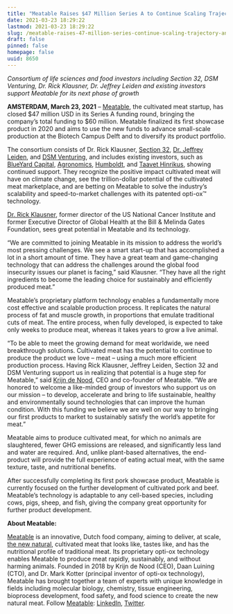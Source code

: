 ```yaml
---
title: "Meatable Raises $47 Million Series A to Continue Scaling Trajectory and Expand its Product Portfolio with Beef"
date: 2021-03-23 18:29:22
lastmod: 2021-03-23 18:29:22
slug: /meatable-raises-47-million-series-continue-scaling-trajectory-and-expand-its-product
draft: false
pinned: false
homepage: false
uuid: 8650
---
```

<p><em>Consortium of life sciences and food investors including Section 32, DSM Venturing, Dr. Rick Klausner, Dr. Jeffrey Leiden and existing investors support Meatable for its next phase of growth</em></p>
<p><strong>AMSTERDAM, March 23, 2021</strong> – <a href="https://www.meatable.com/">Meatable</a>, the cultivated meat startup, has closed $47 million USD in its Series A funding round, bringing the company’s total funding to $60 million. Meatable finalized its first showcase product in 2020 and aims to use the new funds to advance small-scale production at the Biotech Campus Delft and to diversify its product portfolio.</p>
<p>The consortium consists of Dr. Rick Klausner, <a href="https://section32.com/">Section 32</a>, <a href="https://www.vrtx.com/about-us/leadership/jeffrey-leiden-md-phd/">Dr. Jeffrey Leiden</a>, and <a href="https://www.dsm.com/corporate/about/businesses/dsm-venturing.html">DSM Venturing</a>, and includes existing investors, such as <a href="https://blueyard.com/">BlueYard Capital</a>, <a href="https://agronomics.im/">Agronomics</a>, <a href="https://humboldtfund.com/">Humboldt</a>, and <a href="https://www.weforum.org/people/taavet-hinrikus">Taavet Hinrikus</a>, showing continued support. They recognize the positive impact cultivated meat will have on climate change, see the trillion-dollar potential of the cultivated meat marketplace, and are betting on Meatable to solve the industry’s scalability and speed-to-market challenges with its patented opti-ox™ technology.</p>
<p><a href="https://lyell.com/our_team/rick-klausner/">Dr. Rick Klausner</a>, former director of the US National Cancer Institute and former Executive Director of Global Health at the Bill & Melinda Gates Foundation, sees great potential in Meatable and its technology.</p>
<p>“We are committed to joining Meatable in its mission to address the world’s most pressing challenges. We see a smart start-up that has accomplished a lot in a short amount of time. They have a great team and game-changing technology that can address the challenges around the global food insecurity issues our planet is facing,” said Klausner. “They have all the right ingredients to become the leading choice for sustainably and efficiently produced meat.”</p>
<p>Meatable’s proprietary platform technology enables a fundamentally more cost effective and scalable production process. It replicates the natural process of fat and muscle growth, in proportions that emulate traditional cuts of meat. The entire process, when fully developed, is expected to take only weeks to produce meat, whereas it takes years to grow a live animal.</p>
<p>“To be able to meet the growing demand for meat worldwide, we need breakthrough solutions. Cultivated meat has the potential to continue to produce the product we love – meat – using a much more efficient production process. Having Rick Klausner, Jeffrey Leiden, Section 32 and DSM Venturing support us in realizing that potential is a huge step for Meatable,” said <a href="https://www.meatable.com/">Krijn de Nood</a>, CEO and co-founder of Meatable. “We are honored to welcome a like-minded group of investors who support us on our mission – to develop, accelerate and bring to life sustainable, healthy and environmentally sound technologies that can improve the human condition. With this funding we believe we are well on our way to bringing our first products to market to sustainably satisfy the world’s appetite for meat.”</p>
<p>Meatable aims to produce cultivated meat, for which no animals are slaughtered, fewer GHG emissions are released, and significantly less land and water are required. And, unlike plant-based alternatives, the end-product will provide the full experience of eating actual meat, with the same texture, taste, and nutritional benefits.</p>
<p>After successfully completing its first pork showcase product, Meatable is currently focused on the further development of cultivated pork and beef. Meatable’s technology is adaptable to any cell-based species, including cows, pigs, sheep, and fish, giving the company great opportunity for further product development.</p>
<p><strong>About Meatable:</strong></p>
<p><a href="https://www.meatable.com/">Meatable</a> is an innovative, Dutch food company, aiming to deliver, at scale, <a href="https://www.youtube.com/watch?v=WHrorhYqcKg">the new natural</a>, cultivated meat that looks like, tastes like, and has the nutritional profile of traditional meat. Its proprietary opti-ox technology enables Meatable to produce meat rapidly, sustainably, and without harming animals. Founded in 2018 by Krijn de Nood (CEO), Daan Luining (CTO), and Dr. Mark Kotter (principal inventor of opti-ox technology), Meatable has brought together a team of experts with unique knowledge in fields including molecular biology, chemistry, tissue engineering, bioprocess development, food safety, and food science to create the new natural meat. Follow <a href="https://www.meatable.com/">Meatable</a>: <a href="https://www.linkedin.com/company/itsmeatable/">LinkedIn</a>, <a href="https://twitter.com/itsmeatable">Twitter</a>.</p>
